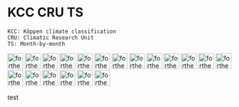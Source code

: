 # KCC CRU TS

```
KCC: Köppen climate classification
CRU: Climatic Research Unit
TS: Month-by-month
```

<a href="https://forthebadge.com"><img src="https://forthebadge.com/images/badges/powered-by-electricity.svg" alt="forthebadge" height="35"/></a>
<a href="https://forthebadge.com"><img src="https://forthebadge.com/images/badges/gluten-free.svg" alt="forthebadge" height="35"/></a>
<a href="https://forthebadge.com"><img src="https://forthebadge.com/images/badges/60-percent-of-the-time-works-every-time.svg" alt="forthebadge" height="35"/></a>
<a href="https://forthebadge.com"><img src="https://forthebadge.com/images/badges/as-seen-on-tv.svg" alt="forthebadge" height="35"/></a>
<a href="https://forthebadge.com"><img src="https://forthebadge.com/images/badges/built-by-neckbeards.svg" alt="forthebadge" height="35"/></a>
<a href="https://forthebadge.com"><img src="https://forthebadge.com/images/badges/built-with-swag.svg" alt="forthebadge" height="35"/></a>
<a href="https://forthebadge.com"><img src="https://forthebadge.com/images/badges/check-it-out.svg" alt="forthebadge" height="35"/></a>
<a href="https://forthebadge.com"><img src="https://forthebadge.com/images/badges/compatibility-pc-load-letter.svg" alt="forthebadge" height="35"/></a>
<a href="https://forthebadge.com"><img src="https://forthebadge.com/images/badges/contains-breadcrumbs.svg" alt="forthebadge" height="35"/></a>
<a href="https://forthebadge.com"><img src="https://forthebadge.com/images/badges/ctrl-c-ctrl-v.svg" alt="forthebadge" height="35"/></a>
<a href="https://forthebadge.com"><img src="https://forthebadge.com/images/badges/designed-in-ms-paint.svg" alt="forthebadge" height="35"/></a>
<a href="https://forthebadge.com"><img src="https://forthebadge.com/images/badges/fixed-bugs.svg" alt="forthebadge" height="35"/></a>
<a href="https://forthebadge.com"><img src="https://forthebadge.com/images/badges/made-with-reason.svg" alt="forthebadge" height="35"/></a>
<a href="https://forthebadge.com"><img src="https://forthebadge.com/images/badges/mom-made-pizza-rolls.svg" alt="forthebadge" height="35"/></a>
<a href="https://forthebadge.com"><img src="https://forthebadge.com/images/badges/no-ragrets.svg" alt="forthebadge" height="35"/></a>
<a href="https://forthebadge.com"><img src="https://forthebadge.com/images/badges/powered-by-overtime.svg" alt="forthebadge" height="35"/></a>
<a href="https://forthebadge.com"><img src="https://forthebadge.com/images/badges/uses-badges.svg" alt="forthebadge" height="35"/></a>
<a href="https://forthebadge.com"><img src="https://forthebadge.com/images/badges/works-on-my-machine.svg" alt="forthebadge" height="35"/></a>
<a href="https://forthebadge.com"><img src="https://forthebadge.com/images/badges/you-didnt-ask-for-this.svg" alt="forthebadge" height="35"/></a>

test